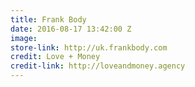 ```yaml
---
title: Frank Body
date: 2016-08-17 13:42:00 Z
image: 
store-link: http://uk.frankbody.com
credit: Love + Money
credit-link: http://loveandmoney.agency
---
```


